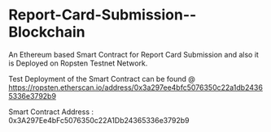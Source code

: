 # Report-Card-Submission--Blockchain
An Ethereum based Smart Contract for Report Card Submission and also it is Deployed on Ropsten Testnet Network.


Test Deployment of the Smart Contract can be found @ https://ropsten.etherscan.io/address/0x3a297ee4bfc5076350c22a1db24365336e3792b9

Smart Contract Address : 0x3A297Ee4bFc5076350c22A1Db24365336e3792b9
